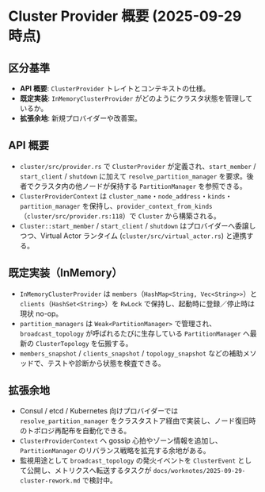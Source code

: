 # Cluster Provider 概要 (2025-09-29 時点)

## 区分基準
- **API 概要**: `ClusterProvider` トレイトとコンテキストの仕様。
- **既定実装**: `InMemoryClusterProvider` がどのようにクラスタ状態を管理しているか。
- **拡張余地**: 新規プロバイダーや改善案。

## API 概要
- `cluster/src/provider.rs` で `ClusterProvider` が定義され、`start_member` / `start_client` / `shutdown` に加えて `resolve_partition_manager` を要求。後者でクラスタ内の他ノードが保持する `PartitionManager` を参照できる。
- `ClusterProviderContext` は `cluster_name`・`node_address`・`kinds`・`partition_manager` を保持し、`provider_context_from_kinds`（`cluster/src/provider.rs:118`）で `Cluster` から構築される。
- `Cluster::start_member` / `start_client` / `shutdown` はプロバイダーへ委譲しつつ、Virtual Actor ランタイム (`cluster/src/virtual_actor.rs`) と連携する。

## 既定実装（InMemory）
- `InMemoryClusterProvider` は `members`（`HashMap<String, Vec<String>>`）と `clients`（`HashSet<String>`）を `RwLock` で保持し、起動時に登録／停止時は現状 no-op。
- `partition_managers` は `Weak<PartitionManager>` で管理され、`broadcast_topology` が呼ばれるたびに生存している `PartitionManager` へ最新の `ClusterTopology` を伝搬する。
- `members_snapshot` / `clients_snapshot` / `topology_snapshot` などの補助メソッドで、テストや診断から状態を検査できる。

## 拡張余地
- Consul / etcd / Kubernetes 向けプロバイダーでは `resolve_partition_manager` をクラスタストア経由で実装し、ノード復旧時のトポロジ再配布を自動化できる。
- `ClusterProviderContext` へ gossip 心拍やゾーン情報を追加し、`PartitionManager` のリバランス戦略を拡充する余地がある。
- 監視用途として `broadcast_topology` の発火イベントを `ClusterEvent` として公開し、メトリクスへ転送するタスクが `docs/worknotes/2025-09-29-cluster-rework.md` で検討中。

